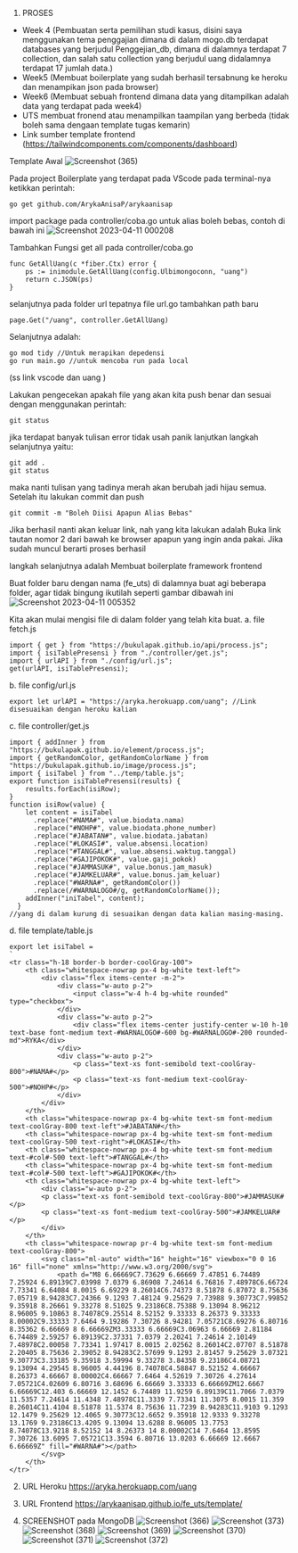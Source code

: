 1. PROSES

- Week 4 (Pembuatan serta pemilihan studi kasus, disini saya menggunakan tema penggajian dimana di dalam mogo.db terdapat databases yang berjudul  Penggejian_db, dimana  di dalamnya terdapat 7 collection, dan salah satu collection yang berjudul uang didalamnya terdapat 17 jumlah data.)
- Week5 (Membuat boilerplate yang sudah berhasil tersabnung ke heroku dan menampikan json pada browser)
- Week6 (Membuat sebuah frontend dimana data yang ditampilkan adalah data yang terdapat pada week4)
- UTS membuat fronend atau menampilkan taampilan yang berbeda (tidak boleh sama dengaan template tugas kemarin)
- Link sumber template frontend (https://tailwindcomponents.com/components/dashboard)

Template Awal
![Screenshot (365)](https://user-images.githubusercontent.com/97519820/230965052-c227b3f8-81a7-4fb8-abca-18aa085f3683.png)


Pada project Boilerplate yang terdapat pada VScode pada terminal-nya ketikkan perintah:

```
go get github.com/ArykaAnisaP/arykaanisap
```

import package pada controller/coba.go untuk alias boleh bebas, contoh di bawah ini
![Screenshot 2023-04-11 000208](https://user-images.githubusercontent.com/97519820/230965291-998fa829-2140-426a-b333-d6b6bb970cc4.png)


Tambahkan Fungsi get all pada controller/coba.go 
```
func GetAllUang(c *fiber.Ctx) error {
	ps := inimodule.GetAllUang(config.Ulbimongoconn, "uang")
	return c.JSON(ps)
}
```

selanjutnya pada folder url tepatnya file url.go tambahkan path baru 
```
page.Get("/uang", controller.GetAllUang)
```

Selanjutnya adalah:

```
go mod tidy //Untuk merapikan depedensi
go run main.go //untuk mencoba run pada local
```


(ss link vscode dan uang )

Lakukan pengecekan apakah file yang akan kita push benar dan sesuai dengan menggunakan perintah: 

```
git status
```

jika terdapat banyak tulisan error tidak usah panik lanjutkan langkah selanjutnya yaitu:

```
git add .
git status
```

maka nanti tulisan yang tadinya merah akan berubah jadi hijau semua. Setelah itu lakukan commit dan push

```
git commit -m "Boleh Diisi Apapun Alias Bebas"
```

Jika berhasil nanti akan keluar link, nah yang kita lakukan adalah Buka link tautan nomor 2 dari bawah ke browser apapun yang ingin anda pakai. Jika sudah muncul berarti proses berhasil

langkah selanjutnya adalah Membuat boilerplate framework frontend

Buat folder baru dengan nama (fe_uts)
di dalamnya buat agi beberapa folder, agar tidak bingung ikutilah seperti gambar dibawah ini
![Screenshot 2023-04-11 005352](https://user-images.githubusercontent.com/97519820/230966193-16a519d6-4f11-4ec2-8be2-db66dcf7db7a.png)

Kita akan mulai mengisi file di dalam folder yang telah kita buat.
a. file fetch.js
```
import { get } from "https://bukulapak.github.io/api/process.js";
import { isiTablePresensi } from "./controller/get.js";
import { urlAPI } from "./config/url.js";
get(urlAPI, isiTablePresensi);
```

b. file config/url.js
```
export let urlAPI = "https://aryka.herokuapp.com/uang"; //Link disesuaikan dengan heroku kalian
```

c. file controller/get.js
```
import { addInner } from "https://bukulapak.github.io/element/process.js";
import { getRandomColor, getRandomColorName } from "https://bukulapak.github.io/image/process.js";
import { isiTabel } from "../temp/table.js";
export function isiTablePresensi(results) {
    results.forEach(isiRow);
}
function isiRow(value) {
    let content = isiTabel
      .replace("#NAMA#", value.biodata.nama)
      .replace("#NOHP#", value.biodata.phone_number)
      .replace("#JABATAN#", value.biodata.jabatan)
      .replace("#LOKASI#", value.absensi.location)
      .replace("#TANGGAL#", value.absensi.waktug.tanggal)
      .replace("#GAJIPOKOK#", value.gaji_pokok)
      .replace("#JAMMASUK#", value.bonus.jam_masuk)
      .replace("#JAMKELUAR#", value.bonus.jam_keluar)
      .replace("#WARNA#", getRandomColor())
      .replace(/#WARNALOGO#/g, getRandomColorName());
    addInner("iniTabel", content);
  }
//yang di dalam kurung di sesuaikan dengan data kalian masing-masing.
```

d. file template/table.js

```
export let isiTabel = 
`
<tr class="h-18 border-b border-coolGray-100">
    <th class="whitespace-nowrap px-4 bg-white text-left">
        <div class="flex items-center -m-2">
            <div class="w-auto p-2">
                <input class="w-4 h-4 bg-white rounded" type="checkbox">
            </div>
            <div class="w-auto p-2">
                <div class="flex items-center justify-center w-10 h-10 text-base font-medium text-#WARNALOGO#-600 bg-#WARNALOGO#-200 rounded-md">RYKA</div>
            </div>
            <div class="w-auto p-2">
                <p class="text-xs font-semibold text-coolGray-800">#NAMA#</p>
                <p class="text-xs font-medium text-coolGray-500">#NOHP#</p>
            </div>
        </div>
    </th>
    <th class="whitespace-nowrap px-4 bg-white text-sm font-medium text-coolGray-800 text-left">#JABATAN#</th>
    <th class="whitespace-nowrap px-4 bg-white text-sm font-medium text-coolGray-500 text-right">#LOKASI#</th>
    <th class="whitespace-nowrap px-4 bg-white text-sm font-medium text-#col#-500 text-left">#TANGGAL#</th>
    <th class="whitespace-nowrap px-4 bg-white text-sm font-medium text-#col#-500 text-left">#GAJIPOKOK#</th>
    <th class="whitespace-nowrap px-4 bg-white text-left">
        <div class="w-auto p-2">
        <p class="text-xs font-semibold text-coolGray-800">#JAMMASUK#</p>
        <p class="text-xs font-medium text-coolGray-500">#JAMKELUAR#</p>
        </div>
    </th>
    <th class="whitespace-nowrap pr-4 bg-white text-sm font-medium text-coolGray-800">
        <svg class="ml-auto" width="16" height="16" viewbox="0 0 16 16" fill="none" xmlns="http://www.w3.org/2000/svg">
            <path d="M8 6.66669C7.73629 6.66669 7.47851 6.74489 7.25924 6.89139C7.03998 7.0379 6.86908 7.24614 6.76816 7.48978C6.66724 7.73341 6.64084 8.0015 6.69229 8.26014C6.74373 8.51878 6.87072 8.75636 7.05719 8.94283C7.24366 9.1293 7.48124 9.25629 7.73988 9.30773C7.99852 9.35918 8.26661 9.33278 8.51025 9.23186C8.75388 9.13094 8.96212 8.96005 9.10863 8.74078C9.25514 8.52152 9.33333 8.26373 9.33333 8.00002C9.33333 7.6464 9.19286 7.30726 8.94281 7.05721C8.69276 6.80716 8.35362 6.66669 8 6.66669ZM3.33333 6.66669C3.06963 6.66669 2.81184 6.74489 2.59257 6.89139C2.37331 7.0379 2.20241 7.24614 2.10149 7.48978C2.00058 7.73341 1.97417 8.0015 2.02562 8.26014C2.07707 8.51878 2.20405 8.75636 2.39052 8.94283C2.57699 9.1293 2.81457 9.25629 3.07321 9.30773C3.33185 9.35918 3.59994 9.33278 3.84358 9.23186C4.08721 9.13094 4.29545 8.96005 4.44196 8.74078C4.58847 8.52152 4.66667 8.26373 4.66667 8.00002C4.66667 7.6464 4.52619 7.30726 4.27614 7.05721C4.02609 6.80716 3.68696 6.66669 3.33333 6.66669ZM12.6667 6.66669C12.403 6.66669 12.1452 6.74489 11.9259 6.89139C11.7066 7.0379 11.5357 7.24614 11.4348 7.48978C11.3339 7.73341 11.3075 8.0015 11.359 8.26014C11.4104 8.51878 11.5374 8.75636 11.7239 8.94283C11.9103 9.1293 12.1479 9.25629 12.4065 9.30773C12.6652 9.35918 12.9333 9.33278 13.1769 9.23186C13.4205 9.13094 13.6288 8.96005 13.7753 8.74078C13.9218 8.52152 14 8.26373 14 8.00002C14 7.6464 13.8595 7.30726 13.6095 7.05721C13.3594 6.80716 13.0203 6.66669 12.6667 6.66669Z" fill="#WARNA#"></path>
        </svg>
    </th>
</tr>`
```

2. URL Heroku
   https://aryka.herokuapp.com/uang
   
3. URL Frontend
   https://arykaanisap.github.io/fe_uts/template/
   
4. SCREENSHOT pada MongoDB
  ![Screenshot (366)](https://user-images.githubusercontent.com/97519820/230967216-40af6f3d-5067-4cd0-baa2-57df82321c5c.png)
  ![Screenshot (373)](https://user-images.githubusercontent.com/97519820/230967189-0b5266bc-0357-4534-8af0-927abe9f2a47.png)
  ![Screenshot (368)](https://user-images.githubusercontent.com/97519820/230967213-47d2442e-6360-44f0-8107-f589318458c0.png)
  ![Screenshot (369)](https://user-images.githubusercontent.com/97519820/230967211-13e0fdea-ea12-4250-bded-73b89ad7c37d.png)
  ![Screenshot (370)](https://user-images.githubusercontent.com/97519820/230967205-1eb86d8d-41cd-4dba-af1a-cf6494e12a79.png)
  ![Screenshot (371)](https://user-images.githubusercontent.com/97519820/230967199-1d4610ac-d43e-48e1-8cf4-34f70042e275.png)
  ![Screenshot (372)](https://user-images.githubusercontent.com/97519820/230967196-4b9f5fc9-1cd7-4b68-acaa-b1115312d2a3.png)






   
